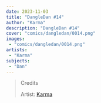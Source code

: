 ```yaml
---
date: 2023-11-03
title: "DangleDan #14"
author: "Karma"
description: "DangleDan #14"
cover: "comics/dangledan/0014.png"
images:
 - "comics/dangledan/0014.png"
artists:
 - "Karma"
subjects:
 - "Dan"
---
```

>Credits
>
>Artist: [Karma](https://twitter.com/Kristal_Karma)  
